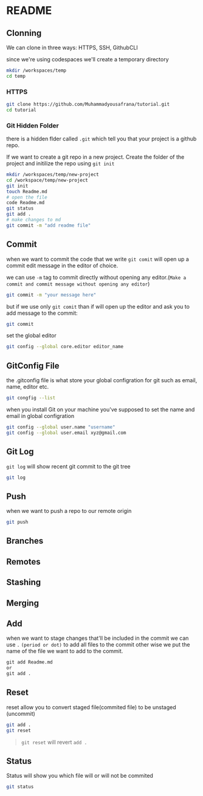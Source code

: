 # README

## Clonning

We can clone in three ways: HTTPS, SSH, GithubCLI

since we're using codespaces we'll create a temporary directory

```sh
mkdir /workspaces/temp
cd temp
```

### HTTPS

```sh
git clone https://github.com/Muhammadyousafrana/tutorial.git
cd tutorial
```

### Git Hidden Folder

there is a hidden flder called `.git` which tell you that your project is a github repo.

If we want to create a git repo in a new project. Create the folder of the project and initilize the repo using `git init`

```sh
mkdir /workspaces/temp/new-project
cd /workspace/temp/new-project
git init
touch Readme.md
# open the file
code Readme.md
git status
git add .
# make changes to md
git commit -m "add readme file"
```

## Commit

when we want to commit the code that we write `git comit` will open up a commit edit message in the editor of choice.

we can use `-m` tag to commit directly without opening any editor.(`Make a commit and commit message without opening any editor`)

```sh
git commit -m "your message here"
```

but if we use only `git comit` than if will open up the editor and ask you to add message to the commit:

```sh
git commit
```

set the global editor

```sh
git config --global core.editor editor_name
```

## GitConfig File

the .gitconfig file is what store your global configration for git such as email, name, editor etc.

```sh
git congfig --list
```

when you install Git on your machine you've supposed to set the name and email in global configration

```sh
git config --global user.name "username"
git config --global user.email xyz@gmail.com
```

## Git Log

`git log` will show recent git commit to the git tree

```sh
git log
```

## Push

when we want to push a repo to our remote origin

```sh
git push
```

## Branches

## Remotes

## Stashing

## Merging

## Add

when we want to stage changes that'll be included in the commit we can use `.` `(period or dot)` to add all files to the commit other wise we put the name of the file we want to add to the commit.

```md
git add Readme.md
or
git add .
```

## Reset

reset allow you to convert staged file(commited file) to be unstaged (uncommit)

```sh
git add .
git reset
```

> `git reset` will revert `add .`

## Status

Status will show you which file will or will not be commited

```sh
git status
```
